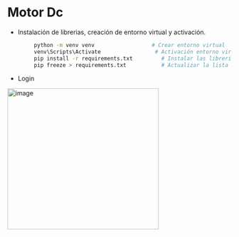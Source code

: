 # Motor Dc

- Instalación de librerias, creación de entorno virtual y activación.
   
   ```bash
        python -m venv venv                  # Crear entorno virtual
        venv\Scripts\Activate                 # Activación entorno virtual
        pip install -r requirements.txt         # Instalar las librerias
        pip freeze > requirements.txt           # Actualizar la lista de librerias
    ```

- Login

<img width="340" height="317" alt="image" src="https://github.com/user-attachments/assets/93cf3b48-252d-4879-9ff9-a25953457484" />

